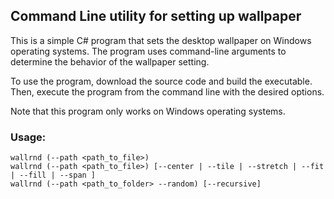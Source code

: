 ## Command Line utility for setting up wallpaper  

This is a simple C# program that sets the desktop wallpaper on Windows operating systems. The program uses command-line arguments to determine the behavior of the wallpaper setting.

To use the program, download the source code and build the executable. Then, execute the program from the command line with the desired options.

Note that this program only works on Windows operating systems.

### Usage:   
    wallrnd (--path <path_to_file>)  
    wallrnd (--path <path_to_file>) [--center | --tile | --stretch | --fit | --fill | --span ]  
    wallrnd (--path <path_to_folder> --random) [--recursive]
